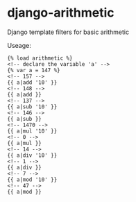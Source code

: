 django-arithmetic
=================

Django template filters for basic arithmetic

Useage:
  ```
  {% load arithmetic %}
  <!-- declare the variable 'a' -->
  {% var a = 147 %}
  <!-- 157 -->
  {{ a|add '10' }}
  <!-- 148 -->
  {{ a|add }}
  <!-- 137 -->
  {{ a|sub '10' }}
  <!-- 146 -->
  {{ a|sub }}
  <!-- 1470 -->
  {{ a|mul '10' }}
  <!-- 0 -->
  {{ a|mul }}
  <!-- 14 -->
  {{ a|div '10' }}
  <!-- 1 -->
  {{ a|div }}
  <!-- 7 -->
  {{ a|mod '10' }}
  <!-- 47 -->
  {{ a|mod }}
  ```
